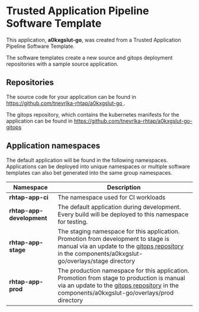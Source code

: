 # Trusted Application Pipeline Software Template

This application, **a0kxgslut-go**, was created from a Trusted Application Pipeline Software Template.

The software templates create a new source and gitops deployment repositories with a sample source application. 

## Repositories

The source code for your application can be found in [https://github.com/tnevrlka-rhtap/a0kxgslut-go ](https://github.com/tnevrlka-rhtap/a0kxgslut-go ).
 
The gitops repository, which contains the kubernetes manifests for the application can be found in 
[https://github.com/tnevrlka-rhtap/a0kxgslut-go-gitops ](https://github.com/tnevrlka-rhtap/a0kxgslut-go-gitops ) 

## Application namespaces 

The default application will be found in the following namespaces. Applications can be deployed into unique namespaces or multiple software templates can also bet generated into the same group namespaces.  

|  Namespace   |  Description   |  
| -------- | -------- |
| **rhtap-app-ci** | The namespace used for CI workloads |
| **rhtap-app-development** | The default application during development. Every build will be deployed to this namespace for testing. |
| **rhtap-app-stage** | The staging namespace for this application. Promotion from development to stage is manual via an update to the [gitops repository](https://github.com/tnevrlka-rhtap/a0kxgslut-go-gitops ) in the components/a0kxgslut-go/overlays/stage directory |
| **rhtap-app-prod** | The production namespace for this application. Promotion from stage to production is manual via an update to the [gitops repository](https://github.com/tnevrlka-rhtap/a0kxgslut-go-gitops ) in the components/a0kxgslut-go/overlays/prod directory |